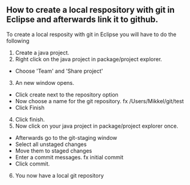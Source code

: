 ## How to create a local respository with git in Eclipse and afterwards link it to github.
To create a local resposity with git in Eclipse you will have to do the following
1. Create a java project.
2. Right click on the java project in package/project explorer.
* Choose 'Team' and 'Share project'
3. An new window opens.
* Click create next to the repository option
* Now choose a name for the git repository. fx /Users/Mikkel/git/test
* Click Finish
4. Click finish.
5. Now click on your java project in package/project explorer once.
* Afterwards go to the git-staging window
* Select all unstaged changes
* Move them to staged changes
* Enter a commit messages. fx initial commit
* Click commit.
6. You now have a local git repository

